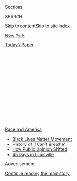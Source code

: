 <div id="app">

<div>

<div>

<div>

<div class="NYTAppHideMasthead css-1q2w90k e1suatyy0">

<div class="section css-ui9rw0 e1suatyy2">

<div class="css-eph4ug er09x8g0">

<div class="css-6n7j50">

</div>

<span class="css-1dv1kvn">Sections</span>

<div class="css-10488qs">

<span class="css-1dv1kvn">SEARCH</span>

</div>

[Skip to content](#site-content)[Skip to site index](#site-index)

</div>

<div id="masthead-section-label" class="css-1wr3we4 eaxe0e00">

[New
York](https://www.nytimes.com/section/nyregion)

</div>

<div class="css-10698na e1huz5gh0">

</div>

</div>

<div id="masthead-bar-one" class="section hasLinks css-15hmgas e1csuq9d3">

<div class="css-uqyvli e1csuq9d0">

</div>

<div class="css-1uqjmks e1csuq9d1">

</div>

<div class="css-9e9ivx">

[](https://myaccount.nytimes.com/auth/login?response_type=cookie&client_id=vi)

</div>

<div class="css-1bvtpon e1csuq9d2">

[Today’s
Paper](https://www.nytimes.com/section/todayspaper)

</div>

</div>

</div>

</div>

<div data-aria-hidden="false">

<div id="site-content" data-role="main">

<div>

<div class="css-1aor85t" style="opacity:0.000000001;z-index:-1;visibility:hidden">

<div class="css-1hqnpie">

<div class="css-epjblv">

<span class="css-17xtcya">[New
York](/section/nyregion)</span><span class="css-x15j1o">|</span><span class="css-fwqvlz">Jamaal
Bowman Proves Ocasio-Cortez Was No
Fluke</span>

</div>

<div class="css-k008qs">

<div class="css-1iwv8en">

<span class="css-18z7m18"></span>

<div>

</div>

</div>

<span class="css-1n6z4y">https://nyti.ms/2OAdIt7</span>

<div class="css-1705lsu">

<div class="css-4xjgmj">

<div class="css-4skfbu" data-role="toolbar" data-aria-label="Social Media Share buttons, Save button, and Comments Panel with current comment count" data-testid="share-tools">

  - 
  - 
  - 
  - 
    
    <div class="css-6n7j50">
    
    </div>

  - 
  - 

</div>

</div>

</div>

</div>

</div>

</div>

<div id="NYT_TOP_BANNER_REGION" class="css-13pd83m">

<div>

<div id="styln-prism-menu-1590763508878" class="section interactive-content interactive-size-medium css-1edisqu">

<div class="css-17ih8de interactive-body">

<div id="scroll-container" class="css-1gj85ro">

[<span class="styln-title-wrap"><span class="css-1pje3qr">Race
and</span><span class="css-1pje3qr">
America</span></span>](https://www.nytimes.com/news-event/george-floyd-protests-minneapolis-new-york-los-angeles?action=click&pgtype=Article&state=default&region=TOP_BANNER&context=storylines_menu)

  - [Black Lives Matter
    Movement](https://www.nytimes.com/interactive/2020/07/03/us/george-floyd-protests-crowd-size.html?action=click&pgtype=Article&state=default&region=TOP_BANNER&context=storylines_menu)
  - [History of ‘I Can’t
    Breathe’](https://www.nytimes.com/interactive/2020/06/28/us/i-cant-breathe-police-arrest.html?action=click&pgtype=Article&state=default&region=TOP_BANNER&context=storylines_menu)
  - [How Public Opinion
    Shifted](https://www.nytimes.com/interactive/2020/06/10/upshot/black-lives-matter-attitudes.html?action=click&pgtype=Article&state=default&region=TOP_BANNER&context=storylines_menu)
  - [45 Days in
    Louisville](https://www.nytimes.com/interactive/2020/07/16/us/black-lives-matter-protests-louisville-breonna-taylor.html?action=click&pgtype=Article&state=default&region=TOP_BANNER&context=storylines_menu)

</div>

</div>

</div>

</div>

</div>

<div id="top-wrapper" class="css-1sy8kpn">

<div id="top-slug" class="css-l9onyx">

Advertisement

</div>

[Continue reading the main
story](#after-top)

<div class="ad top-wrapper" style="text-align:center;height:100%;display:block;min-height:250px">

<div id="top" class="place-ad" data-position="top" data-size-key="top">

</div>

</div>

<div id="after-top">

</div>

</div>

<div>

<div id="sponsor-wrapper" class="css-1hyfx7x">

<div id="sponsor-slug" class="css-19vbshk">

Supported by

</div>

[Continue reading the main
story](#after-sponsor)

<div id="sponsor" class="ad sponsor-wrapper" style="text-align:center;height:100%;display:block">

</div>

<div id="after-sponsor">

</div>

</div>

<div class="css-186x18t">

</div>

<div class="css-1vkm6nb ehdk2mb0">

# Jamaal Bowman Proves Ocasio-Cortez Was No Fluke

</div>

Mr. Bowman beat Representative Eliot Engel, a 16-term incumbent, in a
race that pitted the Democratic Party’s progressive wing against the
establishment.

<div class="css-79elbk" data-testid="photoviewer-wrapper">

<div class="css-z3e15g" data-testid="photoviewer-wrapper-hidden">

</div>

<div class="css-1a48zt4 ehw59r15" data-testid="photoviewer-children">

![<span class="css-16f3y1r e13ogyst0" data-aria-hidden="true">Jamaal
Bowman ran on an anti-establishment
message.</span><span class="css-cnj6d5 e1z0qqy90" itemprop="copyrightHolder"><span class="css-1ly73wi e1tej78p0">Credit...</span><span><span>Desiree
Rios for The New York
Times</span></span></span>](https://static01.nyt.com/images/2020/06/23/nyregion/00nyprimary-16hfo/merlin_172005066_12e19073-0aad-4bfe-89ac-6d3d38d7a1f4-articleLarge.jpg?quality=75&auto=webp&disable=upscale)

</div>

</div>

<div class="css-18e8msd">

<div class="css-vp77d3 epjyd6m0">

<div class="css-hus3qt ey68jwv0" data-aria-hidden="true">

[![Jesse
McKinley](https://static01.nyt.com/images/2018/02/20/multimedia/author-jesse-mckinley/author-jesse-mckinley-thumbLarge.jpg
"Jesse McKinley")](https://www.nytimes.com/by/jesse-mckinley)

</div>

<div class="css-1baulvz">

By [<span class="css-1baulvz last-byline" itemprop="name">Jesse
McKinley</span>](https://www.nytimes.com/by/jesse-mckinley)

</div>

</div>

  - 
    
    <div class="css-ld3wwf e16638kd2">
    
    Published July 17, 2020Updated Aug. 3,
    2020
    
    </div>

  - 
    
    <div class="css-4xjgmj">
    
    <div class="css-pvvomx" data-role="toolbar" data-aria-label="Social Media Share buttons, Save button, and Comments Panel with current comment count" data-testid="share-tools">
    
      - 
      - 
      - 
      - 
        
        <div class="css-6n7j50">
        
        </div>
    
      - 
      - 
    
    </div>
    
    </div>

</div>

</div>

<div class="section meteredContent css-1r7ky0e" name="articleBody" itemprop="articleBody">

<div class="css-1fanzo5 StoryBodyCompanionColumn">

<div class="css-53u6y8">

After a little-known candidate named Alexandria Ocasio-Cortez stunned a
powerful Queens congressman in a 2018 primary, Democratic Party leaders
were determined to never be surprised the same way again, vowing to
[protect
incumbents](https://thehill.com/homenews/campaign/435332-dems-seek-to-stifle-primary-challenges-to-incumbents)
and clashing with Ms. Ocasio-Cortez and other upstarts for pushing for
more progressive candidates.

On Friday, it became clear that those efforts had failed, as another
unlikely challenger, Jamaal Bowman, shocked the Democratic establishment
by defeating Representative Eliot L. Engel, overcoming the attempts of
old-guard party elite like Hillary Clinton, House Speaker Nancy Pelosi
and Gov. Andrew M. Cuomo to save a 16-term incumbent.

Mr. Bowman, 44, did so by running against Republicans in Washington and
the caution of centrist Democrats everywhere, capitalizing on
seven-figure spending by progressive groups to help him win the primary
in a district that straddles the Bronx and Westchester County.

“It means this country is ready, it’s yearning, it’s excited for
progressive change,” Mr. Bowman, a middle school principal from Yonkers,
said on Friday. “And it’s excited to finally hold elected officials
accountable.”

</div>

</div>

<div class="css-1fanzo5 StoryBodyCompanionColumn">

<div class="css-53u6y8">

Unlike Ms. Ocasio-Cortez’s victory, Mr. Bowman’s looks more like an
indicator than an anomaly: He is one of three younger, insurgent
Democrats in New York who seem poised to tilt the state’s, and the
party’s, congressional delegation further to the left.

The other two, Mondaire Jones and Ritchie Torres, are candidates for
open seats in two neighboring districts. If elected, they would be the
first openly gay Black men in Congress. On Tuesday, Mr. Jones was
[declared the
winner](https://www.nytimes.com/2020/07/14/nyregion/mondaire-jones-house-primary.html)
of the primary in a district that covers parts of Westchester and
Rockland counties; Mr. Torres holds a healthy lead in his Bronx
district’s race.

Another veteran Democrat, Representative Carolyn Maloney, is fighting
for her political life in the district that includes Manhattan’s East
Side. Ms. Maloney holds a slim lead over another left-wing challenger,
Suraj Patel. The contest, like the one Mr. Bowman won and many others in
New York, has dragged on as election officials grapple with the deluge
of [absentee ballots that were cast by
mail](https://www.nytimes.com/2020/08/03/nyregion/nyc-mail-ballots-voting.html)
because of the coronavirus pandemic.

The crush of absentee ballots — more than 50 percent of the total cast
in some races — [has overwhelmed election
officials](https://www.nytimes.com/2020/07/17/nyregion/election-absentee-ballots-primary.html)
who are accustomed to handling far fewer than that. The disqualification
of thousands of ballots for small technical errors has also raised the
specter of widespread voter disenfranchisement, and concerns about how
prepared officials are for an even bigger turnout in November.

One candidate who will not have to worry about a November election is
Mr. Engel, who on Friday wished Mr. Bowman well, and said that he “never
for a minute thought of this as my seat.”

</div>

</div>

<div class="css-1fanzo5 StoryBodyCompanionColumn">

<div class="css-53u6y8">

“It’s the people’s seat,” the congressman said in a statement.

With his loss, Mr. Engel became the fifth House incumbent and second
Democrat — Daniel Lipinski of Illinois [was the
other](https://www.nytimes.com/2020/03/18/us/politics/marie-newman-dan-lipinski-illinois.html)
— to fall in this year’s primaries. The Republicans who lost were [Steve
King of
Iowa](https://www.nytimes.com/2020/06/03/us/politics/steve-king-iowa-primary.html),
[Denver Riggleman of
Virginia](https://www.nytimes.com/2020/06/14/us/politics/denver-riggleman-virginia-primary-bob-good.html)
and [Scott Tipton of
Colorado](https://www.nytimes.com/2020/06/30/us/lauren-boebert-colorado.html).

As the chairman of the House Foreign Affairs Committee, Mr. Engel had
practiced a form of old-school politics: rising slowly through the party
ranks; grabbing an aisle seat at the State of the Union so he could
glad-hand presidents as they passed; and boasting of the perks he
brought home to his district.

Entering his fourth decade in Washington, Mr. Engel, 73, seemed
consistently surprised by the level of opposition he faced in this
year’s race. He positioned himself as a dependable liberal voice in
Congress, [citing his own
support](https://engelforcongress.com/priorities/healthcare/) for
Medicare for All, action on [climate
change](https://engelforcongress.com/priorities/climate-change/) and
securing billions of dollars for housing programs.

“You know, I’m pretty progressive myself,” Mr. Engel said in an
interview just weeks before the June 23 primary.

But he also seemed badly out of step with the challenges of campaigning
amid the pandemic, a crisis that killed more than 4,500 people in the
Bronx and Westchester and caused typical retail politics — talking to
constituents on the street, attending town halls, handing out pamphlets
— to be replaced by Zoom calls and live-streamed debates.

“Engel wasn’t running against Bowman,” said Hank Sheinkopf, a veteran
Democratic political consultant. “He was running against Been Around Too
Long. And Been Around Too Long won.”

Mr. Bowman was aided by an array of stars from the Democratic Party’s
left wing, including Senator Elizabeth Warren of Massachusetts, as well
as Senator Bernie Sanders of Vermont and Ms. Ocasio-Cortez, who defeated
Joseph Crowley, the No. 4 House Democrat at the time, in 2018 (and
fought off her own primary challenger this year).

</div>

</div>

<div class="css-1fanzo5 StoryBodyCompanionColumn">

<div class="css-53u6y8">

He also got ample financial help from liberal groups like the Working
Families Party and political action committees like the Justice
Democrats, which jointly spent more than $1 million to oust Mr. Engel.
Justice Democrats also recruited Mr. Bowman, after recommendations for
education activists.

A first-time candidate with a fiery anti-establishment message, Mr.
Bowman ran a campaign that built firmly on the pillars of current
progressive policy: reforming the criminal justice system, addressing
income inequality and embracing Medicare for All. He also preached about
the need for broader social changes such as what he called “righting the
wrongs of our country’s history toward a better future.”

Those issues took on new urgency as the United States reeled after the
killing in police custody of George Floyd in late May. The protests that
followed were broadly incorporated into, and invigorated, the Black
Lives Matter movement, and provided Mr. Bowman, who is Black and said he
had been[physically attacked by the
police](https://twitter.com/jamaalbowmanny/status/1267979573200932865)
as a child, with a powerful talking point.

The Black Lives Matter movement also served as a backdrop for a
cringe-inducing moment for Mr. Engel. At a social justice event in the
Bronx in early June, he [was caught on
microphone](https://twitter.com/emilyngo/status/1267873270218600448)
suggesting that he was only there because of his contested race.

“If I didn’t have a primary,” he said, “I wouldn’t care.”

Some analysts say Mr. Bowman’s win — and strong showings by Mr. Jones,
Mr. Torres, and Mr. Patel — reinforces the power of Black and other
minority voters in an [increasingly diverse
city](https://www.census.gov/quickfacts/newyorkcitynewyork).

“The demographics have flipped,” said Peter Ragone, a former top aide to
Mayor Bill de Blasio and a regular adviser to Democratic politicians.
“And it’s accelerating with a velocity that no one could have
anticipated.”

Mr. Bowman, who [said his campaign had made a million
calls](https://twitter.com/JamaalBowmanNY/status/1275167126563762177) to
voters, also hammered Mr. Engel for not being in the district during the
crisis, suggesting that the incumbent spent much of his time at a home
he owns in suburban Maryland. Mr. Engel sought to refute the assertion,
saying he was a steady presence in the district, including in Riverdale,
where he lives.

</div>

</div>

<div class="css-1fanzo5 StoryBodyCompanionColumn">

<div class="css-53u6y8">

In the campaign’s closing weeks, as Mr. Bowman gained momentum and
prominent backers, prominent allies of Mr. Engel tried to salvage his
flagging campaign. Ms. Clinton [endorsed
him](https://www.nytimes.com/2020/06/15/us/politics/hillary-clinton-eliot-engel.html?searchResultPosition=1)
a week before the primary, followed in short order by Mr. Cuomo, a
third-term Democrat who said Mr. Engel deserved a vote because
[“seniority
matters.”](https://twitter.com/jessemckinley/status/1273706531868102658)

Those pleas followed endorsements from Ms. Pelosi, James E. Clyburn, the
House majority whip; and Hakeem **** Jeffries, the House Democratic
Caucus chairman. All were for naught, as Mr. Bowman won big in the Bronx
and bested Mr. Engel by a comfortable margin in Westchester.

In a statement released shortly after The Associated Press [declared him
the winner on
Frida](https://twitter.com/AP_Politics/status/1284144985651249154)y, Mr.
Bowman referred to both his compelling personal story and the continuing
reckoning on race and policing in America.

“I’m a Black man who was raised by a single mother in a housing
project,” he said. “That story doesn’t usually end in Congress. But
today, that 11-year-old boy who was beaten by police is about to be your
next representative.”

Mr. Bowman is the prohibitive favorite to win in November given that
Democrats outnumber Republicans more than four-to-one in the district.
There is no Republican candidate, and only one other challenger, Patrick
McManus of the Conservative Party.

In an interview, Mr. Bowman promised to bring the same energy to
Washington that he brought to his campaign. He bashed President Trump as
a man who was proving himself to be “not only be a fascist, but a
racist,” and he pledged to fight for racial and economic justice, public
education, protecting the environment and more.

Despite his insurgent campaign, Mr. Bowman added that he was looking
forward to finding common ground in with his fellow House Democrats.

“I look forward to getting to Congress and working with my colleagues in
the Democratic Party, regardless of if they are quote-unquote
establishment,” he said, adding, “At this moment in our country’s
history, we have to work together.”

</div>

</div>

</div>

<div>

</div>

<div>

</div>

<div>

</div>

<div>

<div id="bottom-wrapper" class="css-1ede5it">

<div id="bottom-slug" class="css-l9onyx">

Advertisement

</div>

[Continue reading the main
story](#after-bottom)

<div id="bottom" class="ad bottom-wrapper" style="text-align:center;height:100%;display:block;min-height:90px">

</div>

<div id="after-bottom">

</div>

</div>

</div>

</div>

</div>

## Site Index

<div>

</div>

## Site Information Navigation

  - [© <span>2020</span> <span>The New York Times
    Company</span>](https://help.nytimes.com/hc/en-us/articles/115014792127-Copyright-notice)

<!-- end list -->

  - [NYTCo](https://www.nytco.com/)
  - [Contact
    Us](https://help.nytimes.com/hc/en-us/articles/115015385887-Contact-Us)
  - [Work with us](https://www.nytco.com/careers/)
  - [Advertise](https://nytmediakit.com/)
  - [T Brand Studio](http://www.tbrandstudio.com/)
  - [Your Ad
    Choices](https://www.nytimes.com/privacy/cookie-policy#how-do-i-manage-trackers)
  - [Privacy](https://www.nytimes.com/privacy)
  - [Terms of
    Service](https://help.nytimes.com/hc/en-us/articles/115014893428-Terms-of-service)
  - [Terms of
    Sale](https://help.nytimes.com/hc/en-us/articles/115014893968-Terms-of-sale)
  - [Site
    Map](https://spiderbites.nytimes.com)
  - [Help](https://help.nytimes.com/hc/en-us)
  - [Subscriptions](https://www.nytimes.com/subscription?campaignId=37WXW)

</div>

</div>

</div>

</div>
